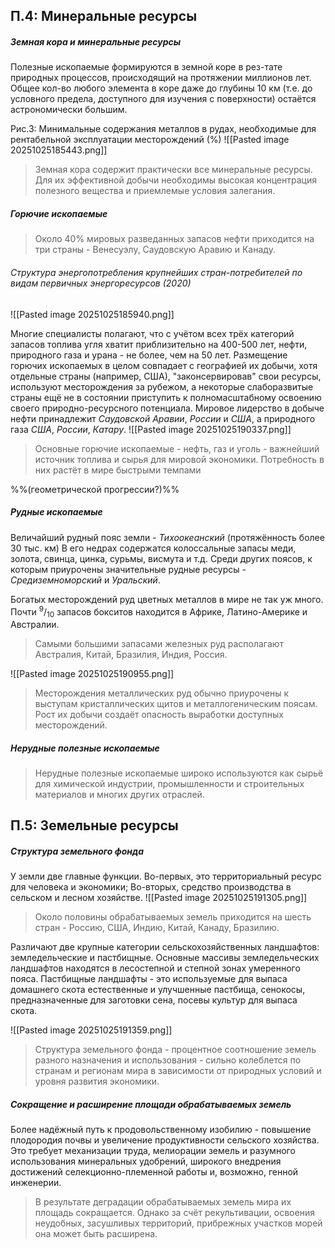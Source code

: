 ## П.4: Минеральные ресурсы

##### Земная кора и минеральные ресурсы

Полезные ископаемые формируются в земной коре в рез-тате природных процессов, происходящий на протяжении миллионов лет. Общее кол-во любого элемента в коре даже до глубины 10 км (т.е. до условного предела, доступного для изучения с поверхности) остаётся астрономически большим.

Рис.3: Минимальные содержания металлов в рудах, необходимые для рентабельной эксплуатации месторождений (%)
![[Pasted image 20251025185443.png]]

> Земная кора содержит практически все минеральные ресурсы. Для их эффективной добычи необходимы высокая концентрация полезного вещества и приемлемые условия залегания.

##### Горючие ископаемые

> Около 40% мировых разведанных запасов нефти приходится на три страны - Венесуэлу, Саудовскую Аравию и Канаду.

###### Структура энергопотребления крупнейших стран-потребителей по видам первичных энергоресурсов (2020)
![[Pasted image 20251025185940.png]]

Многие специалисты полагают, что с учётом всех трёх категорий запасов топлива угля хватит приблизительно на 400-500 лет, нефти, природного газа и урана - не более, чем на 50 лет.
Размещение горючих ископаемых в целом совпадает с географией их добычи, хотя отдельные страны (например, США), "законсервировав" свои ресурсы, используют месторождения за рубежом, а некоторые слаборазвитые страны ещё не в состоянии приступить к полномасштабному освоению своего природно-ресурсного потенциала. Мировое лидерство в добыче нефти принадлежит *Саудовской Аравии*, *России* и *США*, а природного газа *США*, *России*, *Катару*.
![[Pasted image 20251025190337.png]]

> Основные горючие ископаемые - нефть, газ и уголь - важнейший источник топлива и сырья для мировой экономики. Потребность в них растёт в мире быстрыми темпами

 %%(геометрической прогрессии?)%%

##### Рудные ископаемые

Величайший рудный пояс земли - *Тихоокеанский* (протяжённость более 30 тыс. км) В его недрах содержатся колоссальные запасы меди, золота, свинца, цинка, сурьмы, висмута и т.д.
Среди других поясов, к которым приурочены значительные рудные ресурсы - *Средиземноморский* и *Уральский*.

Богатых месторождений руд цветных металлов в мире не так уж много. Почти <sup>9</sup>/<sub>10</sub> запасов бокситов находится в Африке, Латино-Америке и Австралии.

> Самыми большими запасами железных руд располагают Австралия, Китай, Бразилия, Индия, Россия.

![[Pasted image 20251025190955.png]]

> Месторождения металлических руд обычно приурочены к выступам кристаллических щитов и металлогеническим поясам. Рост их добычи создаёт опасность выработки доступных месторождений.

##### Нерудные полезные ископаемые

> Нерудные полезные ископаемые широко используются как сырьё  для химической индустрии, промышленности и строительных материалов и многих других отраслей.
## П.5: Земельные ресурсы

##### Структура земельного фонда

У земли две главные функции. Во-первых, это территориальный ресурс для человека и экономики; Во-вторых, средство производства в сельском и лесном хозяйстве.
![[Pasted image 20251025191305.png]]

> Около половины обрабатываемых земель приходится на шесть стран - Россию, США, Индию, Китай, Канаду, Бразилию.

Различают две крупные категории сельскохозяйственных ландшафтов: земледельческие и пастбищные. Основные массивы земледельческих ландшафтов находятся в лесостепной и степной зонах умеренного пояса.
Пастбищные ландшафты - это используемые для выпаса домашнего скота естественные и улучшенные пастбища, сенокосы, предназначенные для заготовки сена, посевы культур для выпаса скота.

![[Pasted image 20251025191359.png]]

> Структура земельного фонда - процентное соотношение земель разного назначения и использования - сильно колеблется по странам и регионам мира в зависимости от природных условий и уровня развития экономики.

##### Сокращение и расширение площади обрабатываемых земель

Более надёжный путь к продовольственному изобилию - повышение плодородия почвы и увеличение продуктивности сельского хозяйства. Это требует механизации труда, мелиорации земель и разумного использования минеральных удобрений, широкого внедрения достижений селекционно-племенной работы и, возможно, генной инженерии.

> В результате деградации обрабатываемых земель мира их площадь сокращается. Однако за счёт рекультивации, освоения неудобных, засушливых территорий, прибрежных участков морей она может быть расширена.

